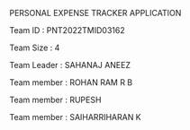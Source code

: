 PERSONAL EXPENSE TRACKER APPLICATION

Team ID : PNT2022TMID03162

Team Size : 4

Team Leader : SAHANAJ ANEEZ

Team member : ROHAN RAM R B

Team member : RUPESH

Team member : SAIHARRIHARAN K
